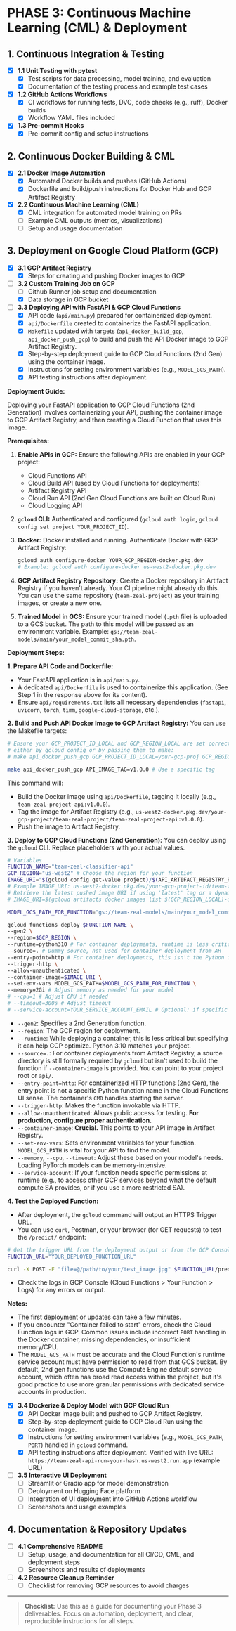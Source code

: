 # PHASE 3: Continuous Machine Learning (CML) & Deployment

## 1. Continuous Integration & Testing

- [x] **1.1 Unit Testing with pytest**
  - [x] Test scripts for data processing, model training, and evaluation
  - [x] Documentation of the testing process and example test cases
- [x] **1.2 GitHub Actions Workflows**
  - [x] CI workflows for running tests, DVC, code checks (e.g., ruff), Docker builds
  - [x] Workflow YAML files included
- [x] **1.3 Pre-commit Hooks**
  - [x] Pre-commit config and setup instructions

## 2. Continuous Docker Building & CML

- [x] **2.1 Docker Image Automation**
  - [x] Automated Docker builds and pushes (GitHub Actions)
  - [x] Dockerfile and build/push instructions for Docker Hub and GCP Artifact Registry
- [x] **2.2 Continuous Machine Learning (CML)**
  - [x] CML integration for automated model training on PRs
  - [ ] Example CML outputs (metrics, visualizations)
  - [ ] Setup and usage documentation

## 3. Deployment on Google Cloud Platform (GCP)

- [x] **3.1 GCP Artifact Registry**
  - [x] Steps for creating and pushing Docker images to GCP
- [ ] **3.2 Custom Training Job on GCP**
  - [ ] Github Runner job setup and documentation
  - [x] Data storage in GCP bucket
- [ ] **3.3 Deploying API with FastAPI & GCP Cloud Functions**
  - [x] API code (`api/main.py`) prepared for containerized deployment.
  - [x] `api/Dockerfile` created to containerize the FastAPI application.
  - [x] `Makefile` updated with targets (`api_docker_build_gcp`, `api_docker_push_gcp`) to build and push the API Docker image to GCP Artifact Registry.
  - [x] Step-by-step deployment guide to GCP Cloud Functions (2nd Gen) using the container image.
  - [x] Instructions for setting environment variables (e.g., `MODEL_GCS_PATH`).
  - [x] API testing instructions after deployment.

**Deployment Guide:**

Deploying your FastAPI application to GCP Cloud Functions (2nd Generation) involves containerizing your API, pushing the container image to GCP Artifact Registry, and then creating a Cloud Function that uses this image.

**Prerequisites:**

1. **Enable APIs in GCP:** Ensure the following APIs are enabled in your GCP project:
    - Cloud Functions API
    - Cloud Build API (used by Cloud Functions for deployments)
    - Artifact Registry API
    - Cloud Run API (2nd Gen Cloud Functions are built on Cloud Run)
    - Cloud Logging API
2. **`gcloud` CLI:** Authenticated and configured (`gcloud auth login`, `gcloud config set project YOUR_PROJECT_ID`).
3. **Docker:** Docker installed and running. Authenticate Docker with GCP Artifact Registry:

    ```bash
    gcloud auth configure-docker YOUR_GCP_REGION-docker.pkg.dev
    # Example: gcloud auth configure-docker us-west2-docker.pkg.dev
    ```

4. **GCP Artifact Registry Repository:** Create a Docker repository in Artifact Registry if you haven't already. Your CI pipeline might already do this. You can use the same repository (`team-zeal-project`) as your training images, or create a new one.
5. **Trained Model in GCS:** Ensure your trained model (`.pth` file) is uploaded to a GCS bucket. The path to this model will be passed as an environment variable. Example: `gs://team-zeal-models/main/your_model_commit_sha.pth`.

**Deployment Steps:**

**1. Prepare API Code and Dockerfile:**

- Your FastAPI application is in `api/main.py`.
- A dedicated `api/Dockerfile` is used to containerize this application. (See Step 1 in the response above for its content).
- Ensure `api/requirements.txt` lists all necessary dependencies (`fastapi`, `uvicorn`, `torch`, `timm`, `google-cloud-storage`, etc.).

**2. Build and Push API Docker Image to GCP Artifact Registry:**
You can use the Makefile targets:

```bash
# Ensure your GCP_PROJECT_ID_LOCAL and GCP_REGION_LOCAL are set correctly,
# either by gcloud config or by passing them to make:
# make api_docker_push_gcp GCP_PROJECT_ID_LOCAL=your-gcp-proj GCP_REGION_LOCAL=your-region API_ARTIFACT_REGISTRY_REPO=your-ar-repo

make api_docker_push_gcp API_IMAGE_TAG=v1.0.0 # Use a specific tag
```

This command will:

- Build the Docker image using `api/Dockerfile`, tagging it locally (e.g., `team-zeal-project-api:v1.0.0`).
- Tag the image for Artifact Registry (e.g., `us-west2-docker.pkg.dev/your-gcp-project/team-zeal-project/team-zeal-project-api:v1.0.0`).
- Push the image to Artifact Registry.

**3. Deploy to GCP Cloud Functions (2nd Generation):**
You can deploy using the `gcloud` CLI. Replace placeholders with your actual values.

```bash
# Variables
FUNCTION_NAME="team-zeal-classifier-api"
GCP_REGION="us-west2" # Choose the region for your function
IMAGE_URI="$(gcloud config get-value project)/$(API_ARTIFACT_REGISTRY_REPO)/$(API_IMAGE_NAME):$(API_IMAGE_TAG)" # Construct this from Makefile variables
# Example IMAGE_URI: us-west2-docker.pkg.dev/your-gcp-project-id/team-zeal-project/team-zeal-project-api:v1.0.0
# Retrieve the latest pushed image URI if using 'latest' tag or a dynamic tag:
# IMAGE_URI=$(gcloud artifacts docker images list $(GCP_REGION_LOCAL)-docker.pkg.dev/$(GCP_PROJECT_ID_LOCAL)/$(API_ARTIFACT_REGISTRY_REPO)/$(API_IMAGE_NAME) --sort-by=~UPDATE_TIME --limit=1 --format='value(IMAGE_PULL_URL_WITH_TAG)')

MODEL_GCS_PATH_FOR_FUNCTION="gs://team-zeal-models/main/your_model_commit_sha.pth" # IMPORTANT: Update this path

gcloud functions deploy $FUNCTION_NAME \
--gen2 \
--region=$GCP_REGION \
--runtime=python310 # For container deployments, runtime is less critical but good to specify
--source=. # Dummy source, not used for container deployment from AR
--entry-point=http # For container deployments, this isn't the Python function name
--trigger-http \
--allow-unauthenticated \
--container-image=$IMAGE_URI \
--set-env-vars MODEL_GCS_PATH=$MODEL_GCS_PATH_FOR_FUNCTION \
--memory=2Gi # Adjust memory as needed for your model
# --cpu=1 # Adjust CPU if needed
# --timeout=300s # Adjust timeout
# --service-account=YOUR_SERVICE_ACCOUNT_EMAIL # Optional: if specific SA needed for function runtime
```

- `--gen2`: Specifies a 2nd Generation function.
- `--region`: The GCP region for deployment.
- `--runtime`: While deploying a container, this is less critical but specifying it can help GCP optimize. Python 3.10 matches your project.
- `--source=.`: For container deployments from Artifact Registry, a source directory is still formally required by `gcloud` but isn't used to build the function if `--container-image` is provided. You can point to your project root or `api/`.
- `--entry-point=http`: For containerized HTTP functions (2nd Gen), the entry point is not a specific Python function name in the Cloud Functions UI sense. The container's `CMD` handles starting the server.
- `--trigger-http`: Makes the function invokable via HTTP.
- `--allow-unauthenticated`: Allows public access for testing. **For production, configure proper authentication.**
- `--container-image`: **Crucial.** This points to your API image in Artifact Registry.
- `--set-env-vars`: Sets environment variables for your function. `MODEL_GCS_PATH` is vital for your API to find the model.
- `--memory`, `--cpu`, `--timeout`: Adjust these based on your model's needs. Loading PyTorch models can be memory-intensive.
- `--service-account`: If your function needs specific permissions at runtime (e.g., to access other GCP services beyond what the default compute SA provides, or if you use a more restricted SA).

**4. Test the Deployed Function:**

- After deployment, the `gcloud` command will output an HTTPS Trigger URL.
- You can use `curl`, Postman, or your browser (for GET requests) to test the `/predict/` endpoint:

```bash
# Get the trigger URL from the deployment output or from the GCP Console
FUNCTION_URL="YOUR_DEPLOYED_FUNCTION_URL"

curl -X POST -F "file=@/path/to/your/test_image.jpg" $FUNCTION_URL/predict/
```

- Check the logs in GCP Console (Cloud Functions > Your Function > Logs) for any errors or output.

**Notes:**

- The first deployment or updates can take a few minutes.
- If you encounter "Container failed to start" errors, check the Cloud Function logs in GCP. Common issues include incorrect `PORT` handling in the Docker container, missing dependencies, or insufficient memory/CPU.
- The `MODEL_GCS_PATH` must be accurate and the Cloud Function's runtime service account must have permission to read from that GCS bucket. By default, 2nd gen functions use the Compute Engine default service account, which often has broad read access within the project, but it's good practice to use more granular permissions with dedicated service accounts in production.

- [X] **3.4 Dockerize & Deploy Model with GCP Cloud Run**
  - [X] API Docker image built and pushed to GCP Artifact Registry.
  - [X] Step-by-step deployment guide to GCP Cloud Run using the container image.
  - [X] Instructions for setting environment variables (e.g., `MODEL_GCS_PATH`, `PORT`) handled in `gcloud` command.
  - [X] API testing instructions after deployment. Verified with live URL: `https://team-zeal-api-run-your-hash.us-west2.run.app` (example URL)
- [ ] **3.5 Interactive UI Deployment**
  - [ ] Streamlit or Gradio app for model demonstration
  - [ ] Deployment on Hugging Face platform
  - [ ] Integration of UI deployment into GitHub Actions workflow
  - [ ] Screenshots and usage examples

## 4. Documentation & Repository Updates

- [ ] **4.1 Comprehensive README**
  - [ ] Setup, usage, and documentation for all CI/CD, CML, and deployment steps
  - [ ] Screenshots and results of deployments
- [ ] **4.2 Resource Cleanup Reminder**
  - [ ] Checklist for removing GCP resources to avoid charges

---

> **Checklist:** Use this as a guide for documenting your Phase 3 deliverables. Focus on automation, deployment, and clear, reproducible instructions for all steps.
